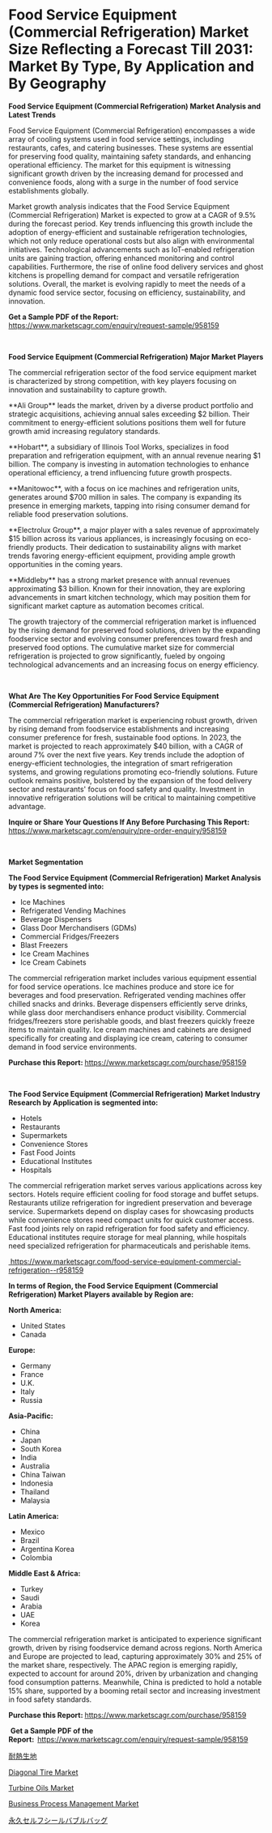 <p><h1>Food Service Equipment (Commercial Refrigeration) Market Size Reflecting a Forecast Till 2031: Market By Type, By Application and By Geography</h1></p><p><strong>Food Service Equipment (Commercial Refrigeration) Market Analysis and Latest Trends</strong></p>
<p><p>Food Service Equipment (Commercial Refrigeration) encompasses a wide array of cooling systems used in food service settings, including restaurants, cafes, and catering businesses. These systems are essential for preserving food quality, maintaining safety standards, and enhancing operational efficiency. The market for this equipment is witnessing significant growth driven by the increasing demand for processed and convenience foods, along with a surge in the number of food service establishments globally.</p><p>Market growth analysis indicates that the Food Service Equipment (Commercial Refrigeration) Market is expected to grow at a CAGR of 9.5% during the forecast period. Key trends influencing this growth include the adoption of energy-efficient and sustainable refrigeration technologies, which not only reduce operational costs but also align with environmental initiatives. Technological advancements such as IoT-enabled refrigeration units are gaining traction, offering enhanced monitoring and control capabilities. Furthermore, the rise of online food delivery services and ghost kitchens is propelling demand for compact and versatile refrigeration solutions. Overall, the market is evolving rapidly to meet the needs of a dynamic food service sector, focusing on efficiency, sustainability, and innovation.</p></p>
<p><strong>Get a Sample PDF of the Report:&nbsp;</strong> <a href="https://www.marketscagr.com/enquiry/request-sample/958159">https://www.marketscagr.com/enquiry/request-sample/958159</a></p>
<p>&nbsp;</p>
<p><strong>Food Service Equipment (Commercial Refrigeration) Major Market Players</strong></p>
<p><p>The commercial refrigeration sector of the food service equipment market is characterized by strong competition, with key players focusing on innovation and sustainability to capture growth. </p><p>**Ali Group** leads the market, driven by a diverse product portfolio and strategic acquisitions, achieving annual sales exceeding $2 billion. Their commitment to energy-efficient solutions positions them well for future growth amid increasing regulatory standards.</p><p>**Hobart**, a subsidiary of Illinois Tool Works, specializes in food preparation and refrigeration equipment, with an annual revenue nearing $1 billion. The company is investing in automation technologies to enhance operational efficiency, a trend influencing future growth prospects.</p><p>**Manitowoc**, with a focus on ice machines and refrigeration units, generates around $700 million in sales. The company is expanding its presence in emerging markets, tapping into rising consumer demand for reliable food preservation solutions.</p><p>**Electrolux Group**, a major player with a sales revenue of approximately $15 billion across its various appliances, is increasingly focusing on eco-friendly products. Their dedication to sustainability aligns with market trends favoring energy-efficient equipment, providing ample growth opportunities in the coming years.</p><p>**Middleby** has a strong market presence with annual revenues approximating $3 billion. Known for their innovation, they are exploring advancements in smart kitchen technology, which may position them for significant market capture as automation becomes critical.</p><p>The growth trajectory of the commercial refrigeration market is influenced by the rising demand for preserved food solutions, driven by the expanding foodservice sector and evolving consumer preferences toward fresh and preserved food options. The cumulative market size for commercial refrigeration is projected to grow significantly, fueled by ongoing technological advancements and an increasing focus on energy efficiency.</p></p>
<p>&nbsp;</p>
<p><strong>What Are The Key Opportunities For Food Service Equipment (Commercial Refrigeration) Manufacturers?</strong></p>
<p><p>The commercial refrigeration market is experiencing robust growth, driven by rising demand from foodservice establishments and increasing consumer preference for fresh, sustainable food options. In 2023, the market is projected to reach approximately $40 billion, with a CAGR of around 7% over the next five years. Key trends include the adoption of energy-efficient technologies, the integration of smart refrigeration systems, and growing regulations promoting eco-friendly solutions. Future outlook remains positive, bolstered by the expansion of the food delivery sector and restaurants' focus on food safety and quality. Investment in innovative refrigeration solutions will be critical to maintaining competitive advantage.</p></p>
<p><strong>Inquire or Share Your Questions If Any Before Purchasing This Report:</strong> <a href="https://www.marketscagr.com/enquiry/pre-order-enquiry/958159">https://www.marketscagr.com/enquiry/pre-order-enquiry/958159</a></p>
<p>&nbsp;</p>
<p><strong>Market Segmentation</strong></p>
<p><strong>The Food Service Equipment (Commercial Refrigeration) Market Analysis by types is segmented into:</strong></p>
<p><ul><li>Ice Machines</li><li>Refrigerated Vending Machines</li><li>Beverage Dispensers</li><li>Glass Door Merchandisers (GDMs)</li><li>Commercial Fridges/Freezers</li><li>Blast Freezers</li><li>Ice Cream Machines</li><li>Ice Cream Cabinets</li></ul></p>
<p><p>The commercial refrigeration market includes various equipment essential for food service operations. Ice machines produce and store ice for beverages and food preservation. Refrigerated vending machines offer chilled snacks and drinks. Beverage dispensers efficiently serve drinks, while glass door merchandisers enhance product visibility. Commercial fridges/freezers store perishable goods, and blast freezers quickly freeze items to maintain quality. Ice cream machines and cabinets are designed specifically for creating and displaying ice cream, catering to consumer demand in food service environments.</p></p>
<p><strong>Purchase this Report:&nbsp;</strong><a href="https://www.marketscagr.com/purchase/958159">https://www.marketscagr.com/purchase/958159</a></p>
<p>&nbsp;</p>
<p><strong>The Food Service Equipment (Commercial Refrigeration) Market Industry Research by Application is segmented into:</strong></p>
<p><ul><li>Hotels</li><li>Restaurants</li><li>Supermarkets</li><li>Convenience Stores</li><li>Fast Food Joints</li><li>Educational Institutes</li><li>Hospitals</li></ul></p>
<p><p>The commercial refrigeration market serves various applications across key sectors. Hotels require efficient cooling for food storage and buffet setups. Restaurants utilize refrigeration for ingredient preservation and beverage service. Supermarkets depend on display cases for showcasing products while convenience stores need compact units for quick customer access. Fast food joints rely on rapid refrigeration for food safety and efficiency. Educational institutes require storage for meal planning, while hospitals need specialized refrigeration for pharmaceuticals and perishable items.</p></p>
<p><a href="https://www.marketscagr.com/food-service-equipment-commercial-refrigeration--r958159">&nbsp;https://www.marketscagr.com/food-service-equipment-commercial-refrigeration--r958159</a></p>
<p><strong>In terms of Region, the Food Service Equipment (Commercial Refrigeration) Market Players available by Region are:</strong></p>
<p>
    <p> <strong> North America: </strong>
        <ul>
            <li>United States</li>
            <li>Canada</li>
        </ul>
        </p> 
    <p> <strong> Europe: </strong>
        <ul>
            <li>Germany</li>
            <li>France</li>
            <li>U.K.</li>
            <li>Italy</li>
            <li>Russia</li>
        </ul>
        </p> 
    <p> <strong> Asia-Pacific: </strong>
        <ul>
            <li>China</li>
            <li>Japan</li>
            <li>South Korea</li>
            <li>India</li>
            <li>Australia</li>
            <li>China Taiwan</li>
            <li>Indonesia</li>
            <li>Thailand</li>
            <li>Malaysia</li>
        </ul>
        </p> 
    <p> <strong> Latin America: </strong>
        <ul>
            <li>Mexico</li>
            <li>Brazil</li>
            <li>Argentina Korea</li>
            <li>Colombia</li>
        </ul>
        </p> 
    <p> <strong> Middle East & Africa: </strong>
        <ul>
            <li>Turkey</li>
            <li>Saudi</li>
            <li>Arabia</li>
            <li>UAE</li>
            <li>Korea</li>
        </ul>
    </p>
    </p>
<p><p>The commercial refrigeration market is anticipated to experience significant growth, driven by rising foodservice demand across regions. North America and Europe are projected to lead, capturing approximately 30% and 25% of the market share, respectively. The APAC region is emerging rapidly, expected to account for around 20%, driven by urbanization and changing food consumption patterns. Meanwhile, China is predicted to hold a notable 15% share, supported by a booming retail sector and increasing investment in food safety standards.</p></p>
<p><strong>Purchase this Report: </strong><a href="https://www.marketscagr.com/purchase/958159">https://www.marketscagr.com/purchase/958159</a></p>
<p>&nbsp;<strong>Get a Sample PDF of the Report:&nbsp;&nbsp;</strong><a href="https://www.marketscagr.com/enquiry/request-sample/958159">https://www.marketscagr.com/enquiry/request-sample/958159</a></p>
<p><strong></strong></p>
<p><p><a href="https://medium.com/@cassianlinzjx/heat-resistant-fabrics-market-%E3%81%AF-%E3%82%B3%E3%82%B9%E3%83%88%E7%AE%A1%E7%90%86%E3%81%A8%E5%8A%B9%E7%8E%87%E5%90%91%E4%B8%8A%E3%82%92%E5%84%AA%E5%85%88%E3%81%97%E3%81%BE%E3%81%99-%E3%81%95%E3%82%89%E3%81%AB-%E5%A0%B1%E5%91%8A%E6%9B%B8%E3%81%AF%E5%B8%82%E5%A0%B4%E3%81%AE%E9%9C%80%E8%A6%81%E9%9D%A2%E3%81%A8%E4%BE%9B%E7%B5%A6%E9%9D%A2%E3%81%AE%E4%B8%A1%E6%96%B9%E3%82%92%E3%82%AB%E3%83%90%E3%83%BC%E3%81%97%E3%81%A6%E3%81%84%E3%81%BE%E3%81%99-heat-resistant-d0b69b57e28e">耐熱生地</a></p><p><a href="https://issuu.com/reportprime-2/docs/diagonal-tire-market-size-2030.pptx_996b6f009088a5">Diagonal Tire Market</a></p><p><a href="https://www.linkedin.com/pulse/turbine-oils-market-forecasts-trends-impact-analysis-2024-2z8ce?trackingId=%2F7Aw2khrTDGhs1vMXi5Z5Q%3D%3D">Turbine Oils Market</a></p><p><a href="https://www.linkedin.com/pulse/how-business-process-management-market-changing-from-2024-1ddrc?trackingId=h%2BPlJgx5RuasIUB7e9zS4Q%3D%3D">Business Process Management Market</a></p><p><a href="https://medium.com/@cassianlinzjx/permanent-self-seal-bubble-bags-market-%E3%81%AF-%E3%82%B3%E3%82%B9%E3%83%88%E7%AE%A1%E7%90%86%E3%81%A8%E5%8A%B9%E7%8E%87%E5%90%91%E4%B8%8A%E3%82%92%E5%84%AA%E5%85%88%E3%81%97%E3%81%BE%E3%81%99-%E3%81%95%E3%82%89%E3%81%AB-%E5%A0%B1%E5%91%8A%E6%9B%B8%E3%81%AF%E5%B8%82%E5%A0%B4%E3%81%AE%E9%9C%80%E8%A6%81%E9%9D%A2%E3%81%A8%E4%BE%9B%E7%B5%A6%E9%9D%A2%E3%81%AE%E4%B8%A1%E6%96%B9%E3%82%92%E3%82%AB%E3%83%90%E3%83%BC%E3%81%97%E3%81%A6%E3%81%84%E3%81%BE%E3%81%99-59926e208aa2">永久セルフシールバブルバッグ</a></p></p>